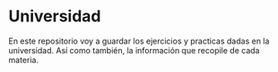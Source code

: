 # Universidad
En este repositorio voy a guardar los ejercicios y practicas dadas en la universidad. Así como también, la información que recopile de cada materia.
